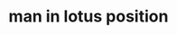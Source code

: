 ---
layout: people&body
title: man in lotus position
emoji: man_in_lotus_position
permalink: 🧘‍♂️.html
---
